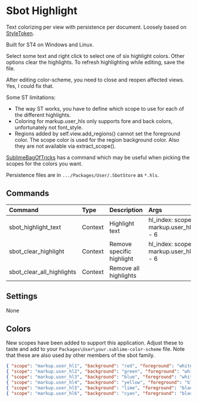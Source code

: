 # Sbot Highlight

Text colorizing per view with persistence per document.
Loosely based on [StyleToken](https://packagecontrol.io/packages/StyleToken).

Built for ST4 on Windows and Linux.

Select some text and right click to select one of six highlight colors. Other options clear the highlights.
To refresh highlighting while editing, save the file.

After editing color-scheme, you need to close and reopen affected views. Yes, I could fix that.

Some ST limitations:
- The way ST works, you have to define which scope to use for each of the different highlights.
- Coloring for markup.user_hls only supports fore and back colors, unfortunately not font_style.
- Regions added by self.view.add_regions() cannot set the foreground color. The scope color is used
  for the region background color. Also they are not available via extract_scope().

[SublimeBagOfTricks](https://github.com/cepthomas/SublimeBagOfTricks) has a command which may be useful
when picking the scopes for the colors you want.

Persistence files are in `.../Packages/User/.SbotStore` as `*.hls`.


## Commands
| Command                    | Type     | Description                   | Args                                  |
| :--------                  | :------- | :-------                      | :--------                             |
| sbot_highlight_text        | Context  | Highlight text                | hl_index: scope markup.user_hl1 - 6   |
| sbot_clear_highlight       | Context  | Remove specific highlight     | hl_index: scope markup.user_hl1 - 6   |
| sbot_clear_all_highlights  | Context  | Remove all highlights         |                                       |

## Settings
None

## Colors
New scopes have been added to support this application. Adjust these to taste and add
to your `Packages\User\your.sublime-color-scheme` file. Note that these are also used by other
members of the sbot family.

```json
{ "scope": "markup.user_hl1", "background": "red", "foreground": "white" },
{ "scope": "markup.user_hl2", "background": "green", "foreground": "white" },
{ "scope": "markup.user_hl3", "background": "blue", "foreground": "white" },
{ "scope": "markup.user_hl4", "background": "yellow", "foreground": "black" },
{ "scope": "markup.user_hl5", "background": "lime", "foreground": "black" },
{ "scope": "markup.user_hl6", "background": "cyan", "foreground": "black" },
```
